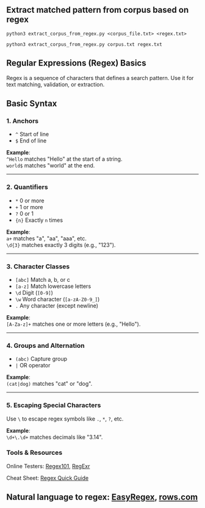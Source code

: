 ## Extract matched pattern from corpus based on regex
````
python3 extract_corpus_from_regex.py <corpus_file.txt> <regex.txt>
````


````
python3 extract_corpus_from_regex.py corpus.txt regex.txt
````


## Regular Expressions (Regex) Basics

Regex is a sequence of characters that defines a search pattern. Use it for text matching, validation, or extraction.

## Basic Syntax

### 1. Anchors
- `^` Start of line
- `$` End of line

**Example**:  
`^Hello` matches "Hello" at the start of a string.  
`world$` matches "world" at the end.

---

### 2. Quantifiers
- `*` 0 or more
- `+` 1 or more
- `?` 0 or 1
- `{n}` Exactly `n` times

**Example**:  
`a+` matches "a", "aa", "aaa", etc.  
`\d{3}` matches exactly 3 digits (e.g., "123").

---

### 3. Character Classes
- `[abc]` Match a, b, or c
- `[a-z]` Match lowercase letters
- `\d` Digit (`[0-9]`)  
- `\w` Word character (`[a-zA-Z0-9_]`)  
- `.` Any character (except newline)

**Example**:  
`[A-Za-z]+` matches one or more letters (e.g., "Hello").

---

### 4. Groups and Alternation
- `(abc)` Capture group
- `|` OR operator

**Example**:  
`(cat|dog)` matches "cat" or "dog".

---

### 5. Escaping Special Characters
Use `\` to escape regex symbols like `.`, `*`, `?`, etc.

**Example**:  
`\d+\.\d+` matches decimals like "3.14".

### Tools & Resources

Online Testers: [Regex101](https://regex101.com/), [RegExr](https://regexr.com/)

Cheat Sheet: [Regex Quick Guide](https://developer.mozilla.org/en-US/docs/Web/JavaScript/Guide/Regular_expressions/Cheatsheet)

Natural language to regex: [EasyRegex](https://www.easyregex.com/regex/), [rows.com](https://rows.com/spreadsheet/regex-generator-1OsvySxsJUgr4lMPEPicChUuAp9pB9FtqlSXFkAQENxL/8c85da75-d3d2-49a7-80b3-94739a047d19#regex-generator-with-ai)
---

